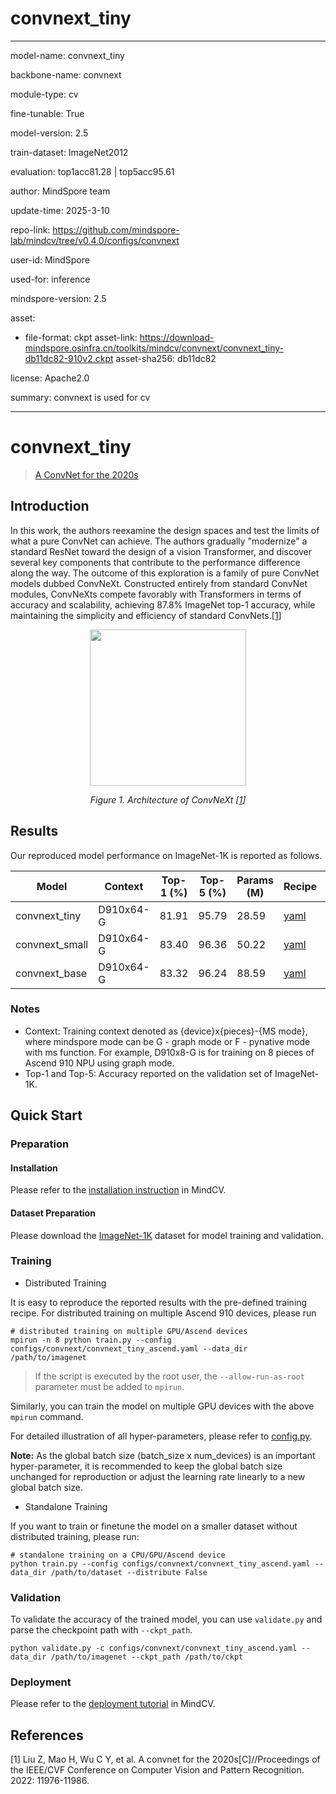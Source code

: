 # convnext_tiny

---

model-name: convnext_tiny

backbone-name: convnext

module-type: cv

fine-tunable: True

model-version: 2.5

train-dataset: ImageNet2012

evaluation: top1acc81.28 | top5acc95.61

author: MindSpore team

update-time: 2025-3-10

repo-link: <https://github.com/mindspore-lab/mindcv/tree/v0.4.0/configs/convnext>

user-id: MindSpore

used-for: inference

mindspore-version: 2.5

asset:

- file-format: ckpt
  asset-link: <https://download-mindspore.osinfra.cn/toolkits/mindcv/convnext/convnext_tiny-db11dc82-910v2.ckpt>
  asset-sha256: db11dc82

license: Apache2.0

summary: convnext is used for cv

---

# convnext_tiny

> [A ConvNet for the 2020s](https://arxiv.org/abs/2201.03545)

## Introduction

In this work, the authors reexamine the design spaces and test the limits of what a pure ConvNet can achieve.
The authors gradually "modernize" a standard ResNet toward the design of a vision Transformer, and discover several key
components that contribute to the performance difference along the way. The outcome of this exploration is a family of
pure ConvNet models dubbed ConvNeXt. Constructed entirely from standard ConvNet modules, ConvNeXts compete favorably
with Transformers in terms of accuracy and scalability, achieving 87.8% ImageNet top-1 accuracy, while maintaining the
simplicity and efficiency of standard ConvNets.[[1](#references)]

<p align="center">
  <img src="https://user-images.githubusercontent.com/53842165/223907142-3bf6acfb-080a-49f5-b021-233e003318c3.png" width=250 />
</p>
<p align="center">
  <em>Figure 1. Architecture of ConvNeXt [<a href="#references">1</a>] </em>
</p>

## Results

Our reproduced model performance on ImageNet-1K is reported as follows.

<div align="center">

| Model          | Context   | Top-1 (%) | Top-5 (%) | Params (M) | Recipe                                                                                                | Download                                                                                               |
| -------------- | --------- | --------- | --------- | ---------- | ----------------------------------------------------------------------------------------------------- | ------------------------------------------------------------------------------------------------------ |
| convnext_tiny  | D910x64-G | 81.91     | 95.79     | 28.59      | [yaml](https://github.com/mindspore-lab/mindcv/blob/main/configs/convnext/convnext_tiny_ascend.yaml)  | [weights](https://download-mindspore.osinfra.cn/toolkits/mindcv/convnext/convnext_tiny-ae5ff8d7.ckpt)  |
| convnext_small | D910x64-G | 83.40     | 96.36     | 50.22      | [yaml](https://github.com/mindspore-lab/mindcv/blob/main/configs/convnext/convnext_small_ascend.yaml) | [weights](https://download-mindspore.osinfra.cn/toolkits/mindcv/convnext/convnext_small-e23008f3.ckpt) |
| convnext_base  | D910x64-G | 83.32     | 96.24     | 88.59      | [yaml](https://github.com/mindspore-lab/mindcv/blob/main/configs/convnext/convnext_base_ascend.yaml)  | [weights](https://download-mindspore.osinfra.cn/toolkits/mindcv/convnext/convnext_base-ee3544b8.ckpt)  |

</div>

### Notes

- Context: Training context denoted as {device}x{pieces}-{MS mode}, where mindspore mode can be G - graph mode or F - pynative mode with ms function. For example, D910x8-G is for training on 8 pieces of Ascend 910 NPU using graph mode.
- Top-1 and Top-5: Accuracy reported on the validation set of ImageNet-1K.

## Quick Start

### Preparation

#### Installation

Please refer to the [installation instruction](https://github.com/mindspore-ecosystem/mindcv#installation) in MindCV.

#### Dataset Preparation

Please download the [ImageNet-1K](https://www.image-net.org/challenges/LSVRC/2012/index.php) dataset for model training and validation.

### Training

- Distributed Training

It is easy to reproduce the reported results with the pre-defined training recipe. For distributed training on multiple Ascend 910 devices, please run

```shell
# distributed training on multiple GPU/Ascend devices
mpirun -n 8 python train.py --config configs/convnext/convnext_tiny_ascend.yaml --data_dir /path/to/imagenet
```

> If the script is executed by the root user, the `--allow-run-as-root` parameter must be added to `mpirun`.

Similarly, you can train the model on multiple GPU devices with the above `mpirun` command.

For detailed illustration of all hyper-parameters, please refer to [config.py](https://github.com/mindspore-lab/mindcv/blob/main/config.py).

**Note:** As the global batch size (batch_size x num_devices) is an important hyper-parameter, it is recommended to keep the global batch size unchanged for reproduction or adjust the learning rate linearly to a new global batch size.

- Standalone Training

If you want to train or finetune the model on a smaller dataset without distributed training, please run:

```shell
# standalone training on a CPU/GPU/Ascend device
python train.py --config configs/convnext/convnext_tiny_ascend.yaml --data_dir /path/to/dataset --distribute False
```

### Validation

To validate the accuracy of the trained model, you can use `validate.py` and parse the checkpoint path with `--ckpt_path`.

```shell
python validate.py -c configs/convnext/convnext_tiny_ascend.yaml --data_dir /path/to/imagenet --ckpt_path /path/to/ckpt
```

### Deployment

Please refer to the [deployment tutorial](https://mindspore-lab.github.io/mindcv/zh/tutorials/inference/) in MindCV.

## References

[1] Liu Z, Mao H, Wu C Y, et al. A convnet for the 2020s[C]//Proceedings of the IEEE/CVF Conference on Computer Vision and Pattern Recognition. 2022: 11976-11986.
